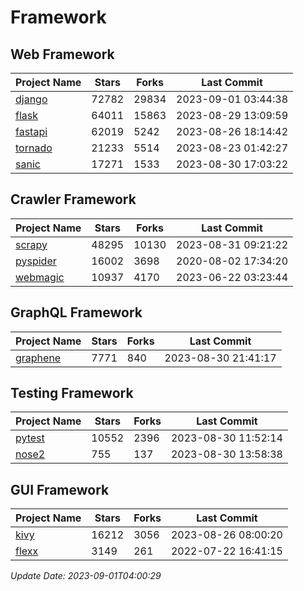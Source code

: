 # Framework

## Web Framework
| Project Name | Stars | Forks | Last Commit |
| ------------ | ----- | ----- | ----------- |
| [django](https://github.com/django/django) | 72782 | 29834 | 2023-09-01 03:44:38 |
| [flask](https://github.com/pallets/flask) | 64011 | 15863 | 2023-08-29 13:09:59 |
| [fastapi](https://github.com/tiangolo/fastapi) | 62019 | 5242 | 2023-08-26 18:14:42 |
| [tornado](https://github.com/tornadoweb/tornado) | 21233 | 5514 | 2023-08-23 01:42:27 |
| [sanic](https://github.com/sanic-org/sanic) | 17271 | 1533 | 2023-08-30 17:03:22 |

## Crawler Framework
| Project Name | Stars | Forks | Last Commit |
| ------------ | ----- | ----- | ----------- |
| [scrapy](https://github.com/scrapy/scrapy) | 48295 | 10130 | 2023-08-31 09:21:22 |
| [pyspider](https://github.com/binux/pyspider) | 16002 | 3698 | 2020-08-02 17:34:20 |
| [webmagic](https://github.com/code4craft/webmagic) | 10937 | 4170 | 2023-06-22 03:23:44 |

## GraphQL Framework
| Project Name | Stars | Forks | Last Commit |
| ------------ | ----- | ----- | ----------- |
| [graphene](https://github.com/graphql-python/graphene) | 7771 | 840 | 2023-08-30 21:41:17 |

## Testing Framework
| Project Name | Stars | Forks | Last Commit |
| ------------ | ----- | ----- | ----------- |
| [pytest](https://github.com/pytest-dev/pytest) | 10552 | 2396 | 2023-08-30 11:52:14 |
| [nose2](https://github.com/nose-devs/nose2) | 755 | 137 | 2023-08-30 13:58:38 |

## GUI Framework
| Project Name | Stars | Forks | Last Commit |
| ------------ | ----- | ----- | ----------- |
| [kivy](https://github.com/kivy/kivy) | 16212 | 3056 | 2023-08-26 08:00:20 |
| [flexx](https://github.com/flexxui/flexx) | 3149 | 261 | 2022-07-22 16:41:15 |

*Update Date: 2023-09-01T04:00:29*